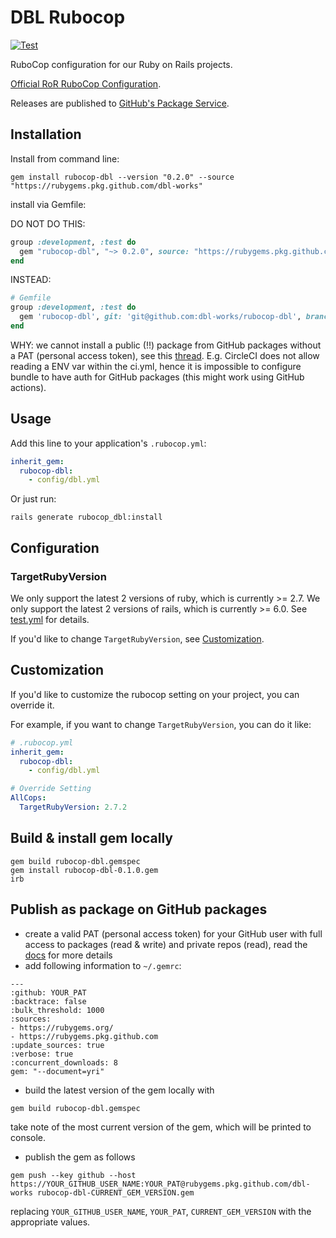 # DBL Rubocop

[![Test](https://github.com/dbl-works/rubocop-dbl/actions/workflows/test.yml/badge.svg)](https://github.com/dbl-works/rubocop-dbl/actions/workflows/test.yml)

RuboCop configuration for our Ruby on Rails projects.

[Official RoR RuboCop Configuration](https://github.com/rails/rails/blob/master/.rubocop.yml).

Releases are published to [GitHub's Package Service](https://github.com/dbl-works/rubocop-dbl/packages/550489).


## Installation

Install from command line:

```shell
gem install rubocop-dbl --version "0.2.0" --source "https://rubygems.pkg.github.com/dbl-works"
```

install via Gemfile:

DO NOT DO THIS:
```ruby
group :development, :test do
  gem "rubocop-dbl", "~> 0.2.0", source: "https://rubygems.pkg.github.com/dbl-works"
end
```

INSTEAD:

```ruby
# Gemfile
group :development, :test do
  gem 'rubocop-dbl', git: 'git@github.com:dbl-works/rubocop-dbl', branch: :main
end
```
WHY: we cannot install a public (!!) package from GitHub packages without a PAT (personal access token), see this [thread](https://github.community/t/download-from-github-package-registry-without-authentication/14407).
E.g. CircleCI does not allow reading a ENV var within the ci.yml, hence it is impossible to configure bundle to have auth for GitHub packages (this might work using GitHub actions).


## Usage

Add this line to your application's `.rubocop.yml`:

```yml
inherit_gem:
  rubocop-dbl:
    - config/dbl.yml
```

Or just run:

```shell
rails generate rubocop_dbl:install
```



## Configuration


### TargetRubyVersion

We only support the latest 2 versions of ruby, which is currently >= 2.7.
We only support the latest 2 versions of rails, which is currently >= 6.0.
See [test.yml](.github/workflows/test.yml) for details.


If you'd like to change `TargetRubyVersion`, see [Customization](#customization).



## Customization

If you'd like to customize the rubocop setting on your project, you can override it.

For example, if you want to change `TargetRubyVersion`, you can do it like:

```yml
# .rubocop.yml
inherit_gem:
  rubocop-dbl:
    - config/dbl.yml

# Override Setting
AllCops:
  TargetRubyVersion: 2.7.2
```

## Build & install gem locally
```shell
gem build rubocop-dbl.gemspec
gem install rubocop-dbl-0.1.0.gem
irb
```

## Publish as package on GitHub packages
* create a valid PAT (personal access token) for your GitHub user with full access to packages (read & write) and private repos (read), read the [docs](https://docs.github.com/en/free-pro-team@latest/packages/guides/configuring-rubygems-for-use-with-github-packages) for more details
* add following information to `~/.gemrc`:

```
---
:github: YOUR_PAT
:backtrace: false
:bulk_threshold: 1000
:sources:
- https://rubygems.org/
- https://rubygems.pkg.github.com
:update_sources: true
:verbose: true
:concurrent_downloads: 8
gem: "--document=yri"

```

* build the latest version of the gem locally with

```shell
gem build rubocop-dbl.gemspec
```
take note of the most current version of the gem, which will be printed to console.

* publish the gem as follows

```shell
gem push --key github --host https://YOUR_GITHUB_USER_NAME:YOUR_PAT@rubygems.pkg.github.com/dbl-works rubocop-dbl-CURRENT_GEM_VERSION.gem
```

replacing `YOUR_GITHUB_USER_NAME`, `YOUR_PAT`, `CURRENT_GEM_VERSION` with the appropriate values.
